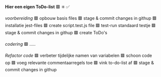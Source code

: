 **Hier een eigen ToDo-list**
🟩 ✳️ ✅

_voorbereiding_
🟩 opbouw basis files
🟩 stage & commit changes in githup
🟩 installatie jest-files
🟩 create script.test.js file
🟩 test-run standaard testje
🟩 stage & commit changes in githup
🟩 create ToDo's

_codering_
🟩 .....

_Refactor code_
🟩 verbeter tijdelijke namen van variabelen
🟩 schoon code op
🟩 voeg relevante commentaarregels toe
🟩 vink to-do-list af
🟩 stage & commit changes in githup
